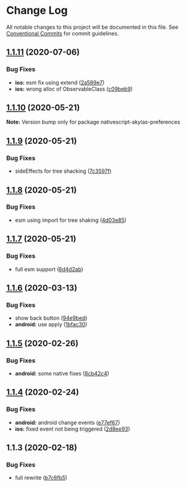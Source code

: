 # Change Log

All notable changes to this project will be documented in this file.
See [Conventional Commits](https://conventionalcommits.org) for commit guidelines.

## [1.1.11](https://github.com/farfromrefug/nativescript-preferences/compare/v1.1.10...v1.1.11) (2020-07-06)


### Bug Fixes

* **ios:** esm fix using extend ([2a589e7](https://github.com/farfromrefug/nativescript-preferences/commit/2a589e7095ac83de90719a91ba10e17310f4d069))
* **ios:** wrong alloc of ObservableClass ([c09beb9](https://github.com/farfromrefug/nativescript-preferences/commit/c09beb9060b85ca76cee3b948c360c306b8a4e1c))





## [1.1.10](https://github.com/farfromrefug/nativescript-preferences/compare/v1.1.9...v1.1.10) (2020-05-21)

**Note:** Version bump only for package nativescript-akylas-preferences





## [1.1.9](https://github.com/farfromrefug/nativescript-preferences/compare/v1.1.8...v1.1.9) (2020-05-21)


### Bug Fixes

* sideEffects for tree shacking ([7c3597f](https://github.com/farfromrefug/nativescript-preferences/commit/7c3597ffeb4e6fa31db5e693686b4371ff9cd297))





## [1.1.8](https://github.com/farfromrefug/nativescript-preferences/compare/v1.1.7...v1.1.8) (2020-05-21)


### Bug Fixes

* esm using import for tree shaking ([4d03e85](https://github.com/farfromrefug/nativescript-preferences/commit/4d03e856061b781ca7ff74fec234e026c12c5264))





## [1.1.7](https://github.com/farfromrefug/nativescript-preferences/compare/v1.1.6...v1.1.7) (2020-05-21)


### Bug Fixes

* full esm support ([6d4d2ab](https://github.com/farfromrefug/nativescript-preferences/commit/6d4d2ab54a750c6377a83cf2220bdb5cccc52e5a))





## [1.1.6](https://github.com/farfromrefug/nativescript-preferences/compare/v1.1.5...v1.1.6) (2020-03-13)


### Bug Fixes

* show back button ([94e9bed](https://github.com/farfromrefug/nativescript-preferences/commit/94e9bedcf1fbe2f2f9ae21ab2f2a29bff6eb78cf))
* **android:** use apply ([1bfac30](https://github.com/farfromrefug/nativescript-preferences/commit/1bfac30efbc879a5dc17604d0c3b431031af173e))





## [1.1.5](https://github.com/farfromrefug/nativescript-preferences/compare/v1.1.4...v1.1.5) (2020-02-26)


### Bug Fixes

* **android:** some native fixes ([8cb42c4](https://github.com/farfromrefug/nativescript-preferences/commit/8cb42c489e63ec4763c5c6b9e0008a0378444062))





## [1.1.4](https://github.com/farfromrefug/nativescript-preferences/compare/v1.1.3...v1.1.4) (2020-02-24)


### Bug Fixes

* **android:** android change events ([e77ef67](https://github.com/farfromrefug/nativescript-preferences/commit/e77ef67ddd52e6e62cd4a5de35b0a4f1babee6b8))
* **ios:** fixed event not being triggered ([2d8ee93](https://github.com/farfromrefug/nativescript-preferences/commit/2d8ee939ea6724c07dafaf7c1fb72e5911dd3b5c))





## 1.1.3 (2020-02-18)


### Bug Fixes

* full rewrite ([b7c6fb5](https://github.com/farfromrefug/nativescript-preferences/commit/b7c6fb51d23d9c6761e2871590caffef14bb28ee))
